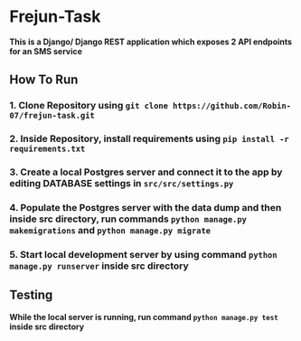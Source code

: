 # Frejun-Task
**This is a Django/ Django REST application which exposes 2 API endpoints for an SMS service**
## How To Run
### 1. Clone Repository using `git clone https://github.com/Robin-07/frejun-task.git`
### 2. Inside Repository, install requirements using `pip install -r requirements.txt`
### 3. Create a local Postgres server and connect it to the app by editing DATABASE settings in `src/src/settings.py`
### 4. Populate the Postgres server with the data dump and then inside src directory, run commands `python manage.py makemigrations` and `python manage.py migrate`
### 5. Start local development server by using command `python manage.py runserver` inside src directory
## Testing
**While the local server is running, run command `python manage.py test` inside src directory**

